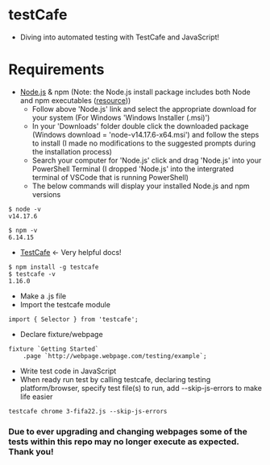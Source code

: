 # testCafe
- Diving into automated testing with TestCafe and JavaScript!

# Requirements
- [Node.js](https://nodejs.org/en/download/) & npm (Note: the Node.js install package includes both Node and npm executables ([resource](https://stackoverflow.com/questions/20128584/npm-comes-with-node-now-what-does-this-mean#:~:text=Yes%2C%20the%20nodejs%20package%20includes,when%20packaged%20both%20are%20included.&text=When%20you%20install%20that%20.)))
    - Follow above 'Node.js' link and select the appropriate download for your system (For Windows 'Windows Installer (.msi)')
    - In your 'Downloads' folder double click the downloaded package (Windows download = 'node-v14.17.6-x64.msi') and follow the steps to install (I made no modifications to the suggested prompts during the installation process)
    - Search your computer for 'Node.js' click and drag 'Node.js' into your PowerShell Terminal (I dropped 'Node.js' into the intergrated terminal of VSCode that is running PowerShell)
    - The below commands will display your installed Node.js and npm versions

```
$ node -v
v14.17.6
```

```
$ npm -v
6.14.15
```
    
- [TestCafe](https://testcafe.io/documentation/402635/getting-started) <- Very helpful docs!

```
$ npm install -g testcafe
$ testcafe -v
1.16.0
```

- Make a .js file
- Import the testcafe module
```
import { Selector } from 'testcafe';
```
- Declare fixture/webpage
```
fixture `Getting Started`
    .page `http://webpage.webpage.com/testing/example`;
```
- Write test code in JavaScript
- When ready run test by calling testcafe, declaring testing platform/browser, specify test file(s) to run, add --skip-js-errors to make life easier
```
testcafe chrome 3-fifa22.js --skip-js-errors
```

### Due to ever upgrading and changing webpages some of the tests within this repo may no longer execute as expected. Thank you!
